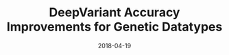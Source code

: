 ---
layout: post
title: "DeepVariant Accuracy Improvements for Genetic Datatypes"
source: Google AI Blog
date: 2018-04-19
external_url: https://ai.googleblog.com/2018/04/deepvariant-accuracy-improvements-for.html
description: "This post covers the release of DeepVariant v0.6, which includes some major accuracy improvements. We describe how we train DeepVariant, and how we were able to improve DeepVariant's accuracy for two common sequencing scenarios, whole exome sequencing and polymerase chain reaction sequencing, simply by adding representative data into DeepVariant's training process."
img: "assets/images/2018-04-19/thumbnail.png"
---